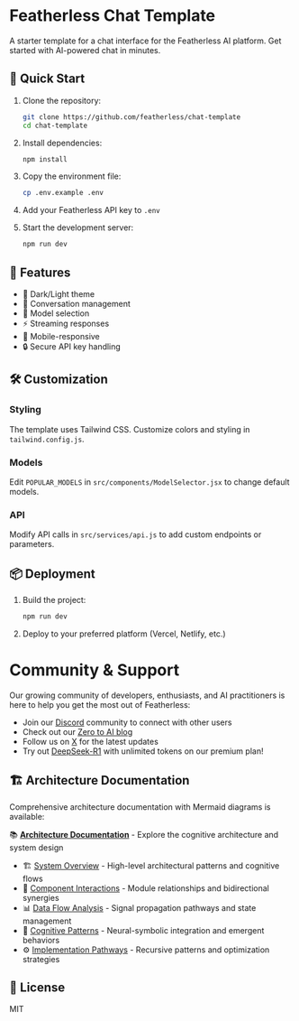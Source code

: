 # Featherless Chat Template

A starter template for a chat interface for the Featherless AI platform. Get started with AI-powered chat in minutes.

## 🚀 Quick Start

1. Clone the repository:
   ```bash
   git clone https://github.com/featherless/chat-template
   cd chat-template
   ```

2. Install dependencies:
   ```bash
   npm install
   ```

3. Copy the environment file:
   ```bash
   cp .env.example .env
   ```

4. Add your Featherless API key to `.env`

5. Start the development server:
   ```bash
   npm run dev
   ```

## 🔑 Features

- 🎨 Dark/Light theme
- 💬 Conversation management
- 🤖 Model selection
- ⚡ Streaming responses
- 📱 Mobile-responsive
- 🔒 Secure API key handling

## 🛠️ Customization

### Styling
The template uses Tailwind CSS. Customize colors and styling in `tailwind.config.js`.

### Models
Edit `POPULAR_MODELS` in `src/components/ModelSelector.jsx` to change default models.

### API
Modify API calls in `src/services/api.js` to add custom endpoints or parameters.

## 📦 Deployment

1. Build the project:
   ```bash
   npm run dev
   ```

2. Deploy to your preferred platform (Vercel, Netlify, etc.)
# Community & Support
Our growing community of developers, enthusiasts, and AI practitioners is here to help you get the most out of Featherless:
- Join our [Discord](https://discord.gg/7gybCMPjVA) community to connect with other users
- Check out our [Zero to AI blog](https://featherless.ai/blog/zero-to-ai-deploying-language-models-without-the-infrastructure-headache)
- Follow us on [X](https://x.com/FeatherlessAI) for the latest updates
- Try out [DeepSeek-R1](https://featherless.ai/blog/deepseek-r1-available-for-premium-users) with unlimited tokens on our premium plan!

## 🏗️ Architecture Documentation

Comprehensive architecture documentation with Mermaid diagrams is available:

📚 **[Architecture Documentation](./docs/architecture/README.md)** - Explore the cognitive architecture and system design

- 🏗️ [System Overview](./docs/architecture/system-overview.md) - High-level architectural patterns and cognitive flows
- 🔄 [Component Interactions](./docs/architecture/component-interactions.md) - Module relationships and bidirectional synergies  
- 📊 [Data Flow Analysis](./docs/architecture/data-flow.md) - Signal propagation pathways and state management
- 🧠 [Cognitive Patterns](./docs/architecture/cognitive-patterns.md) - Neural-symbolic integration and emergent behaviors
- ⚙️ [Implementation Pathways](./docs/architecture/implementation-pathways.md) - Recursive patterns and optimization strategies

## 📝 License

MIT